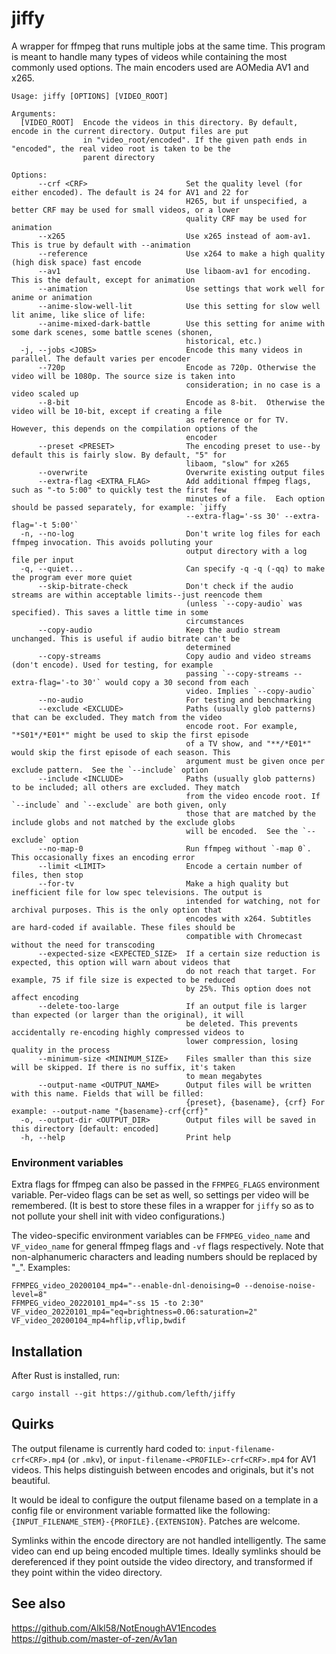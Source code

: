 # jiffy

<!-- [![Build Status](https://travis-ci.com/lefth/jiffy.svg?branch=master)](https://travis-ci.com/lefth/jiffy) -->

A wrapper for ffmpeg that runs multiple jobs at the same time. This program is meant to handle many types
of videos while containing the most commonly used options. The main encoders used are AOMedia AV1 and x265.

```
Usage: jiffy [OPTIONS] [VIDEO_ROOT]

Arguments:
  [VIDEO_ROOT]  Encode the videos in this directory. By default, encode in the current directory. Output files are put
                in "video_root/encoded". If the given path ends in "encoded", the real video root is taken to be the
                parent directory

Options:
      --crf <CRF>                      Set the quality level (for either encoded). The default is 24 for AV1 and 22 for
                                       H265, but if unspecified, a better CRF may be used for small videos, or a lower
                                       quality CRF may be used for animation
      --x265                           Use x265 instead of aom-av1. This is true by default with --animation
      --reference                      Use x264 to make a high quality (high disk space) fast encode
      --av1                            Use libaom-av1 for encoding. This is the default, except for animation
      --animation                      Use settings that work well for anime or animation
      --anime-slow-well-lit            Use this setting for slow well lit anime, like slice of life:
      --anime-mixed-dark-battle        Use this setting for anime with some dark scenes, some battle scenes (shonen,
                                       historical, etc.)
  -j, --jobs <JOBS>                    Encode this many videos in parallel. The default varies per encoder
      --720p                           Encode as 720p. Otherwise the video will be 1080p. The source size is taken into
                                       consideration; in no case is a video scaled up
      --8-bit                          Encode as 8-bit.  Otherwise the video will be 10-bit, except if creating a file
                                       as reference or for TV. However, this depends on the compilation options of the
                                       encoder
      --preset <PRESET>                The encoding preset to use--by default this is fairly slow. By default, "5" for
                                       libaom, "slow" for x265
      --overwrite                      Overwrite existing output files
      --extra-flag <EXTRA_FLAG>        Add additional ffmpeg flags, such as "-to 5:00" to quickly test the first few
                                       minutes of a file.  Each option should be passed separately, for example: `jiffy
                                       --extra-flag='-ss 30' --extra-flag='-t 5:00'`
  -n, --no-log                         Don't write log files for each ffmpeg invocation. This avoids polluting your
                                       output directory with a log file per input
  -q, --quiet...                       Can specify -q -q (-qq) to make the program ever more quiet
      --skip-bitrate-check             Don't check if the audio streams are within acceptable limits--just reencode them
                                       (unless `--copy-audio` was specified). This saves a little time in some
                                       circumstances
      --copy-audio                     Keep the audio stream unchanged. This is useful if audio bitrate can't be
                                       determined
      --copy-streams                   Copy audio and video streams (don't encode). Used for testing, for example
                                       passing `--copy-streams --extra-flag='-to 30'` would copy a 30 second from each
                                       video. Implies `--copy-audio`
      --no-audio                       For testing and benchmarking
      --exclude <EXCLUDE>              Paths (usually glob patterns) that can be excluded. They match from the video
                                       encode root. For example, "*S01*/*E01*" might be used to skip the first episode
                                       of a TV show, and "**/*E01*" would skip the first episode of each season. This
                                       argument must be given once per exclude pattern.  See the `--include` option
      --include <INCLUDE>              Paths (usually glob patterns) to be included; all others are excluded. They match
                                       from the video encode root. If `--include` and `--exclude` are both given, only
                                       those that are matched by the include globs and not matched by the exclude globs
                                       will be encoded.  See the `--exclude` option
      --no-map-0                       Run ffmpeg without `-map 0`. This occasionally fixes an encoding error
      --limit <LIMIT>                  Encode a certain number of files, then stop
      --for-tv                         Make a high quality but inefficient file for low spec televisions. The output is
                                       intended for watching, not for archival purposes. This is the only option that
                                       encodes with x264. Subtitles are hard-coded if available. These files should be
                                       compatible with Chromecast without the need for transcoding
      --expected-size <EXPECTED_SIZE>  If a certain size reduction is expected, this option will warn about videos that
                                       do not reach that target. For example, 75 if file size is expected to be reduced
                                       by 25%. This option does not affect encoding
      --delete-too-large               If an output file is larger than expected (or larger than the original), it will
                                       be deleted. This prevents accidentally re-encoding highly compressed videos to
                                       lower compression, losing quality in the process
      --minimum-size <MINIMUM_SIZE>    Files smaller than this size will be skipped. If there is no suffix, it's taken
                                       to mean megabytes
      --output-name <OUTPUT_NAME>      Output files will be written with this name. Fields that will be filled:
                                       {preset}, {basename}, {crf} For example: --output-name "{basename}-crf{crf}"
  -o, --output-dir <OUTPUT_DIR>        Output files will be saved in this directory [default: encoded]
  -h, --help                           Print help
```

### Environment variables

Extra flags for ffmpeg can also be passed in the `FFMPEG_FLAGS` environment variable.
Per-video flags can be set as well, so settings per video will be remembered. (It is
best to store these files in a wrapper for `jiffy` so as to not pollute your
shell init with video configurations.)

The video-specific environment variables can be `FFMPEG_video_name` and `VF_video_name` for general ffmpeg
flags and `-vf` flags respectively.
Note that non-alphanumeric characters and leading numbers should be replaced by "_". Examples:

```
FFMPEG_video_20200104_mp4="--enable-dnl-denoising=0 --denoise-noise-level=8"
FFMPEG_video_20220101_mp4="-ss 15 -to 2:30" VF_video_20220101_mp4="eq=brightness=0.06:saturation=2"
VF_video_20200104_mp4=hflip,vflip,bwdif
```

## Installation

After Rust is installed, run:

`cargo install --git https://github.com/lefth/jiffy`

## Quirks

The output filename is currently hard coded to: `input-filename-crf<CRF>.mp4`
(or `.mkv`), or `input-filename-<PROFILE>-crf<CRF>.mp4` for AV1 videos. This
helps distinguish between encodes and originals, but it's not beautiful.

It would be ideal to configure the output filename based on a template in a
config file or environment variable formatted like the following:
`{INPUT_FILENAME_STEM}-{PROFILE}.{EXTENSION}`. Patches are welcome.

Symlinks within the encode directory are not handled intelligently. The same
video can end up being encoded multiple times. Ideally symlinks should be
dereferenced if they point outside the video directory, and transformed
if they point within the video directory.

## See also

https://github.com/Alkl58/NotEnoughAV1Encodes
https://github.com/master-of-zen/Av1an
